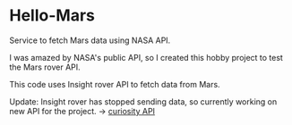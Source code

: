 # Hello-Mars
Service to fetch Mars data using NASA API.

I was amazed by NASA's public API, so I created this hobby project to test the Mars rover API.

This code uses Insight rover API to fetch data from Mars.

Update:
Insight rover has stopped sending data, so currently working on new API for the project. -> [curiosity API](https://github.com/rishabhsdev/curiosity-mars-api)
